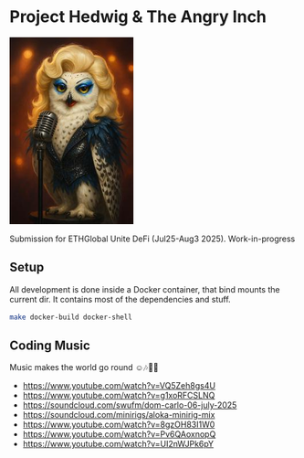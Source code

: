 # Project Hedwig & The Angry Inch

![](hedwig.jpg)

Submission for ETHGlobal Unite DeFi (Jul25-Aug3 2025). Work-in-progress

## Setup

All development is done inside a Docker container, that bind mounts the current dir. It contains most of the dependencies and stuff.

```bash
make docker-build docker-shell
```

## Coding Music

Music makes the world go round ☺️🎶🪩🎆

 * https://www.youtube.com/watch?v=VQ5Zeh8gs4U
 * https://www.youtube.com/watch?v=g1xoRFCSLNQ
 * https://soundcloud.com/swufm/dom-carlo-06-july-2025
 * https://soundcloud.com/minirigs/aloka-minirig-mix
 * https://www.youtube.com/watch?v=8gzOH83I1W0
 * https://www.youtube.com/watch?v=Pv6QAoxnopQ
 * https://www.youtube.com/watch?v=UI2nWJPk6pY

